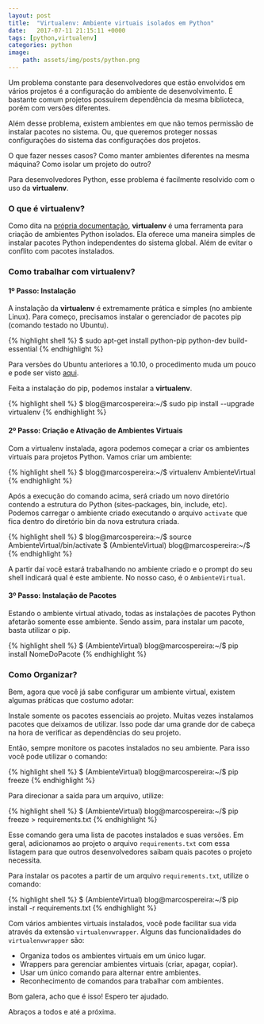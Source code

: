 ```yaml
---
layout: post
title:  "Virtualenv: Ambiente virtuais isolados em Python"
date:   2017-07-11 21:15:11 +0000
tags: [python,virtualenv]
categories: python
image:  
    path: assets/img/posts/python.png
---
```


Um problema constante para desenvolvedores que estão envolvidos em vários projetos é a configuração do ambiente de desenvolvimento. É bastante comum projetos possuírem dependência da mesma biblioteca, porém com versões diferentes.

Além desse problema, existem ambientes em que não temos permissão de instalar pacotes no sistema. Ou, que queremos proteger nossas configurações do sistema das configurações dos projetos.

O que fazer nesses casos? Como manter ambientes diferentes na mesma máquina? Como isolar um projeto do outro?

Para desenvolvedores Python, esse problema é facilmente resolvido com o uso da **virtualenv**.

### O que é virtualenv?

Como dita na [própria documentação](https://virtualenv.pypa.io/en/latest/index.html), **virtualenv** é uma ferramenta para criação de ambientes Python isolados. Ela oferece uma maneira simples de instalar pacotes Python independentes do sistema global. Além de evitar o conflito com pacotes instalados.

### Como trabalhar com virtualenv?

#### 1º Passo: Instalação

A instalação da **virtualenv** é extremamente prática e simples (no ambiente Linux). Para começo, precisamos instalar o gerenciador de pacotes pip (comando testado no Ubuntu).

{% highlight shell %}
$ sudo apt-get install python-pip python-dev build-essential
{% endhighlight %}

Para versões do Ubuntu anteriores a 10.10, o procedimento muda um pouco e pode ser visto [aqui](http://www.saltycrane.com/blog/2010/02/how-install-pip-ubuntu/).

Feita a instalação do pip, podemos instalar a **virtualenv**.

{% highlight shell %}
$ blog@marcospereira:~/$ sudo pip install --upgrade virtualenv
{% endhighlight %}

#### 2º Passo: Criação e Ativação de Ambientes Virtuais

Com a virtualenv instalada, agora podemos começar a criar os ambientes virtuais para projetos Python. Vamos criar um ambiente:

{% highlight shell %}
$ blog@marcospereira:~/$ virtualenv AmbienteVirtual
{% endhighlight %}

Após a execução do comando acima, será criado um novo diretório contendo a estrutura do Python (sites-packages, bin, include, etc). Podemos carregar o ambiente criado executando o arquivo `activate` que fica dentro do diretório bin da nova estrutura criada.

{% highlight shell %}
$ blog@marcospereira:~/$ source AmbienteVirtual/bin/activate
$ (AmbienteVirtual) blog@marcospereira:~/$
{% endhighlight %}

A partir daí você estará trabalhando no ambiente criado e o prompt do seu shell indicará qual é este ambiente. No nosso caso, é o `AmbienteVirtual`.

#### 3º Passo: Instalação de Pacotes

Estando o ambiente virtual ativado, todas as instalações de pacotes Python afetarão somente esse ambiente. Sendo assim, para instalar um pacote, basta utilizar o pip.

{% highlight shell %}
$ (AmbienteVirtual) blog@marcospereira:~/$ pip install NomeDoPacote
{% endhighlight %}

### Como Organizar?

Bem, agora que você já sabe configurar um ambiente virtual, existem algumas práticas que costumo adotar:

Instale somente os pacotes essenciais ao projeto. Muitas vezes instalamos pacotes que deixamos de utilizar. Isso pode dar uma grande dor de cabeça na hora de verificar as dependências do seu projeto.

Então, sempre monitore os pacotes instalados no seu ambiente. Para isso você pode utilizar o comando:

{% highlight shell %}
$ (AmbienteVirtual) blog@marcospereira:~/$ pip freeze
{% endhighlight %}

Para direcionar a saída para um arquivo, utilize:

{% highlight shell %}
$ (AmbienteVirtual) blog@marcospereira:~/$ pip freeze > requirements.txt
{% endhighlight %}

Esse comando gera uma lista de pacotes instalados e suas versões. Em geral, adicionamos ao projeto o arquivo `requirements.txt` com essa listagem para que outros desenvolvedores saibam quais pacotes o projeto necessita.

Para instalar os pacotes a partir de um arquivo `requirements.txt`, utilize o comando:

{% highlight shell %}
$ (AmbienteVirtual) blog@marcospereira:~/$ pip install -r requirements.txt
{% endhighlight %}

Com vários ambientes virtuais instalados, você pode facilitar sua vida através da extensão `virtualenvwrapper`. Alguns das funcionalidades do `virtualenvwrapper` são:

* Organiza todos os ambientes virtuais em um único lugar.
* Wrappers para gerenciar ambientes virtuais (criar, apagar, copiar).
* Usar um único comando para alternar entre ambientes.
* Reconhecimento de comandos para trabalhar com ambientes.

Bom galera, acho que é isso! Espero ter ajudado.

Abraços a todos e até a próxima.
